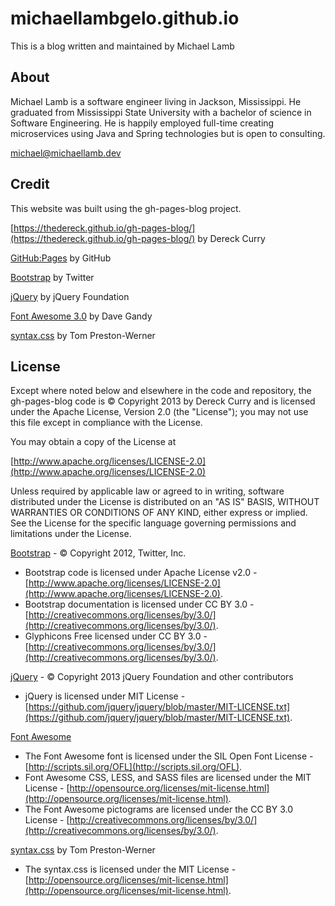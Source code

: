 # michaellambgelo.github.io #

This is a blog written and maintained by Michael Lamb

## About ##

Michael Lamb is a software engineer living in Jackson, Mississippi. He graduated from Mississippi State University with a bachelor of science in Software Engineering. He is happily employed full-time creating microservices using Java and Spring technologies but is open to consulting.

[michael@michaellamb.dev](mailto:michael@michaellamb.dev)

## Credit ##

This website was built using the gh-pages-blog project.

[https://thedereck.github.io/gh-pages-blog/](https://thedereck.github.io/gh-pages-blog/) by Dereck Curry

[GitHub:Pages](http://pages.github.com) by GitHub

[Bootstrap](http://twitter.github.com/bootstrap/) by Twitter

[jQuery](http://jquery.com/) by jQuery Foundation

[Font Awesome 3.0](http://fortawesome.github.com/Font-Awesome/) by Dave Gandy

[syntax.css](https://github.com/mojombo/jekyll) by Tom Preston-Werner

## License ##

Except where noted below and elsewhere in the code and repository, the gh-pages-blog code is &copy; Copyright 2013 by Dereck Curry and is licensed under the Apache License, Version 2.0 (the "License"); you may not use this file except in compliance with the License.

You may obtain a copy of the License at

[http://www.apache.org/licenses/LICENSE-2.0](http://www.apache.org/licenses/LICENSE-2.0)

Unless required by applicable law or agreed to in writing, software distributed under the License is distributed on an "AS IS" BASIS, WITHOUT WARRANTIES OR CONDITIONS OF ANY KIND, either express or implied. See the License for the specific language governing permissions and limitations under the License.

[Bootstrap](http://twitter.github.com/bootstrap/) - &copy; Copyright 2012, Twitter, Inc.

* Bootstrap code is licensed under Apache License v2.0 - [http://www.apache.org/licenses/LICENSE-2.0](http://www.apache.org/licenses/LICENSE-2.0).
* Bootstrap documentation is licensed under CC BY 3.0 - [http://creativecommons.org/licenses/by/3.0/](http://creativecommons.org/licenses/by/3.0/).
* Glyphicons Free licensed under CC BY 3.0 - [http://creativecommons.org/licenses/by/3.0/](http://creativecommons.org/licenses/by/3.0/).

[jQuery](http://jquery.com/) - &copy; Copyright 2013 jQuery Foundation and other contributors

* jQuery is licensed under MIT License - [https://github.com/jquery/jquery/blob/master/MIT-LICENSE.txt](https://github.com/jquery/jquery/blob/master/MIT-LICENSE.txt).

[Font Awesome](http://fortawesome.github.com/Font-Awesome/)

* The Font Awesome font is licensed under the SIL Open Font License - [http://scripts.sil.org/OFL](http://scripts.sil.org/OFL).
* Font Awesome CSS, LESS, and SASS files are licensed under the MIT License - [http://opensource.org/licenses/mit-license.html](http://opensource.org/licenses/mit-license.html).
* The Font Awesome pictograms are licensed under the CC BY 3.0 License - [http://creativecommons.org/licenses/by/3.0/](http://creativecommons.org/licenses/by/3.0/).

[syntax.css](https://github.com/mojombo/jekyll) by Tom Preston-Werner

* The syntax.css is licensed under the MIT License - [http://opensource.org/licenses/mit-license.html](http://opensource.org/licenses/mit-license.html).
